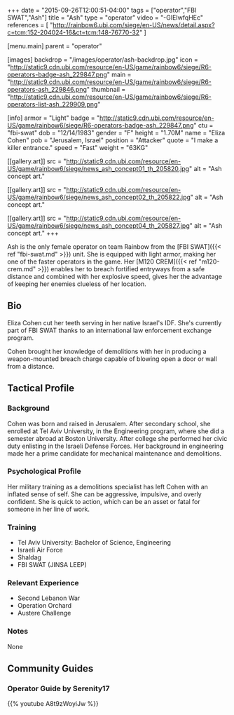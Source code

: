 +++
date = "2015-09-26T12:00:51-04:00"
tags = ["operator","FBI SWAT","Ash"]
title = "Ash"
type = "operator"
video = "-GIEIwfqHEc"
references = [
  "http://rainbow6.ubi.com/siege/en-US/news/detail.aspx?c=tcm:152-204024-16&ct=tcm:148-76770-32"
]

[menu.main]
  parent = "operator"

[images]
  backdrop = "/images/operator/ash-backdrop.jpg"
  icon = "http://static9.cdn.ubi.com/resource/en-US/game/rainbow6/siege/R6-operators-badge-ash_229847.png"
  main = "http://static9.cdn.ubi.com/resource/en-US/game/rainbow6/siege/R6-operators-ash_229846.png"
  thumbnail = "http://static9.cdn.ubi.com/resource/en-US/game/rainbow6/siege/R6-operators-list-ash_229909.png"

[info]
  armor = "Light"
  badge = "http://static9.cdn.ubi.com/resource/en-US/game/rainbow6/siege/R6-operators-badge-ash_229847.png"
  ctu = "fbi-swat"
  dob = "12/14/1983"
  gender = "F"
  height = "1.70M"
  name = "Eliza Cohen"
  pob = "Jerusalem, Israel"
  position = "Attacker"
  quote = "I make a killer entrance."
  speed = "Fast"
  weight = "63KG"

[[gallery.art]]
  src = "http://static9.cdn.ubi.com/resource/en-US/game/rainbow6/siege/news_ash_concept01_th_205820.jpg"
  alt = "Ash concept art."

[[gallery.art]]
  src = "http://static9.cdn.ubi.com/resource/en-US/game/rainbow6/siege/news_ash_concept02_th_205822.jpg"
  alt = "Ash concept art."

[[gallery.art]]
  src = "http://static9.cdn.ubi.com/resource/en-US/game/rainbow6/siege/news_ash_concept04_th_205827.jpg"
  alt = "Ash concept art."
+++

Ash is the only female operator on team Rainbow from the [FBI SWAT]({{< ref "fbi-swat.md" >}}) unit. She is equipped with light armor, making her one of the faster operators in the game. Her [M120 CREM]({{< ref "m120-crem.md" >}}) enables her to breach fortified entryways from a safe distance and combined with her explosive speed, gives her the advantage of keeping her enemies clueless of her location.<!--more-->

## Bio

Eliza Cohen cut her teeth serving in her native Israel's IDF. She's currently part of FBI SWAT thanks to an international law enforcement exchange program.

Cohen brought her knowledge of demolitions with her in producing a weapon-mounted breach charge capable of blowing open a door or wall from a distance.

## Tactical Profile

### Background

Cohen was born and raised in Jerusalem. After secondary school, she enrolled at Tel Aviv University, in the Engineering program, where she did a semester abroad at Boston University. After college she performed her civic duty enlisting in the Israeli Defense Forces. Her background in engineering made her a prime candidate for mechanical maintenance and demolitions.

### Psychological Profile

Her military training as a demolitions specialist has left Cohen with an inflated sense of self. She can be aggressive, impulsive, and overly confident. She is quick to action, which can be an asset or fatal for someone in her line of work.

### Training

* Tel Aviv University: Bachelor of Science, Engineering
* Israeli Air Force
* Shaldag
* FBI SWAT (JINSA LEEP)

### Relevant Experience

* Second Lebanon War
* Operation Orchard
* Austere Challenge

### Notes

None

## Community Guides

### Operator Guide by Serenity17

{{% youtube A8t9zWoyiJw %}}
